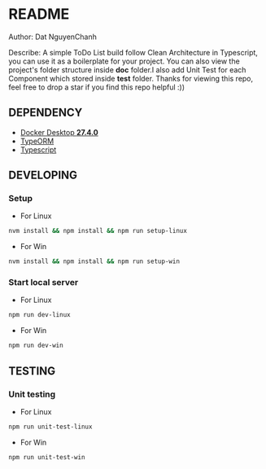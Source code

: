 # README

Author: Dat NguyenChanh

Describe:
A simple ToDo List build follow Clean Architecture in Typescript, you can use it as a boilerplate for your project. You can also view the project's folder structure inside **doc** folder.I also add Unit Test for each Component which stored inside **test** folder. Thanks for viewing this repo, feel free to drop a star if you find this repo helpful :))

## DEPENDENCY

- [Docker Desktop **27.4.0**](https://docs.docker.com/engine/release-notes/27/#2741)
- [TypeORM](https://typeorm.io/#/)
- [Typescript](https://www.typescriptlang.org/docs/handbook/typescript-in-5-minutes.html)

## DEVELOPING

### Setup

- For Linux

```bash
nvm install && npm install && npm run setup-linux
```

- For Win

```bash
nvm install && npm install && npm run setup-win
```

### Start local server

- For Linux

```bash
npm run dev-linux
```

- For Win

```bash
npm run dev-win
```

## TESTING

### Unit testing

- For Linux

```bash
npm run unit-test-linux
```

- For Win

```bash
npm run unit-test-win
```
